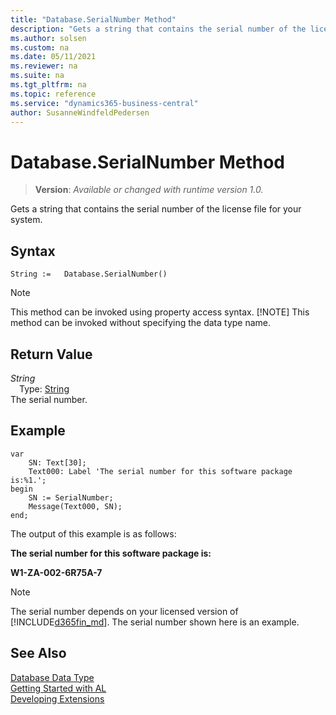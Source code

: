 ```yaml
---
title: "Database.SerialNumber Method"
description: "Gets a string that contains the serial number of the license file for your system."
ms.author: solsen
ms.custom: na
ms.date: 05/11/2021
ms.reviewer: na
ms.suite: na
ms.tgt_pltfrm: na
ms.topic: reference
ms.service: "dynamics365-business-central"
author: SusanneWindfeldPedersen
---
```

[//]: # (START>DO_NOT_EDIT)
[//]: # (IMPORTANT:Do not edit any of the content between here and the END>DO_NOT_EDIT.)
[//]: # (Any modifications should be made in the .xml files in the ModernDev repo.)
# Database.SerialNumber Method
> **Version**: _Available or changed with runtime version 1.0._

Gets a string that contains the serial number of the license file for your system.


## Syntax
```
String :=   Database.SerialNumber()
```
> [!NOTE]
> This method can be invoked using property access syntax.
> [!NOTE]
> This method can be invoked without specifying the data type name.


## Return Value
*String*  
&emsp;Type: [String](../string/string-data-type.md)  
The serial number.


[//]: # (IMPORTANT: END>DO_NOT_EDIT)

## Example

```al
var
    SN: Text[30];
    Text000: Label 'The serial number for this software package is:%1.';
begin 
    SN := SerialNumber;  
    Message(Text000, SN);  
end;
```  
  
The output of this example is as follows:  
  
**The serial number for this software package is:**  
  
**W1-ZA-002-6R75A-7**
  
> [!NOTE]  
> The serial number depends on your licensed version of [!INCLUDE[d365fin_md](../../includes/d365fin_md.md)]. The serial number shown here is an example.

## See Also
[Database Data Type](database-data-type.md)  
[Getting Started with AL](../../devenv-get-started.md)  
[Developing Extensions](../../devenv-dev-overview.md)